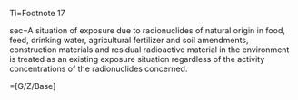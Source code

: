 Ti=Footnote 17

sec=A situation of exposure due to radionuclides of natural origin in food, feed, drinking water, agricultural fertilizer and soil amendments, construction materials and residual radioactive material in the environment is treated as an existing exposure situation regardless of the activity concentrations of the radionuclides concerned.

=[G/Z/Base]